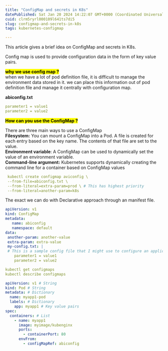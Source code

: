 ```yaml
---
title: "ConfigMap and secrets in K8s"
datePublished: Sat Jan 20 2024 14:22:07 GMT+0000 (Coordinated Universal Time)
cuid: clrm5ryrl000109l641ts7di5
slug: configmap-and-secrets-in-k8s
tags: kubernetes-configmap

---
```


This article gives a brief idea on ConfigMap and secrets in K8s.

Config map is used to provide configuration data in the form of key value pairs.

**<mark>why we use config map ?</mark>**  
when we have a lot of pod definition file, it is difficult to manage the environment data stored in it. we can place this information out of pod definition file and manage it centrally with configuration map.

**abiconfig.txt**

```yaml
parameter1 = value1
parameter2 = value2
```

**<mark>How can you use the ConfigMap ?</mark>**

There are three main ways to use a ConfigMap  
**Filesystem:** You can mount a ConfigMap into a Pod. A file is created for each entry based on the key name. The contents of that file are set to the value.  
**Environment variable**: A ConfigMap can be used to dynamically set the value of an environment variable.  
**Command-line argument:** Kubernetes supports dynamically creating the command line for a container based on ConfigMap values

```yaml
 kubectl create configmap aviconfig \
 --from-file=abiconfig.txt \
 --from-literal=extra-param=prod \ # This has highest priority
 --from-literal=another-param=k8s
```

The exact we can do with Declarative approach through an manifest file.

```yaml
apiVersion: v1
kind: ConfigMap
metadata:
   name: abiconfig
   namespace: default
data:
 another-param: another-value
 extra-param: extra-value
 my-config.txt: |
 # This is a sample config file that I might use to configure an application
    parameter1 = value1
    parameter2 = value2
```

```yaml
kubectl get configmaps
kubectl describe configmaps
```

```yaml
apiVersion: v1 # String 
kind: Pod # String 
metadata: # Dictionary 
  name: myapp1-pod 
  labels: # Dictionary 
    app: myapp1 # Key value pairs 
spec: 
  containers: # List 
    - name: myapp1 
      image: myimage/kubenginx 
      ports: 
        - containerPort: 80
      envFrom:
        - configMapRef: abiconfig
```